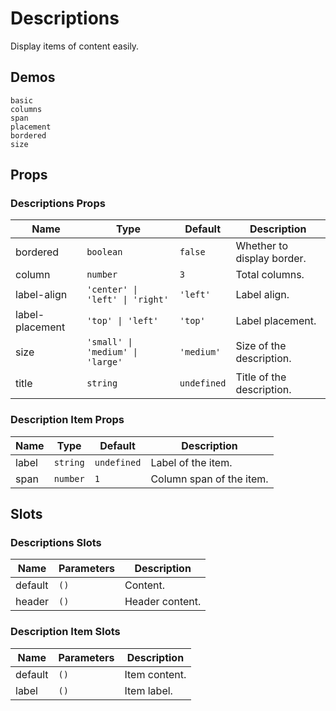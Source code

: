 # Descriptions

<!--single-column-->

Display items of content easily.

## Demos

```demo
basic
columns
span
placement
bordered
size
```

## Props

### Descriptions Props

| Name | Type | Default | Description |
| --- | --- | --- | --- |
| bordered | `boolean` | `false` | Whether to display border. |
| column | `number` | `3` | Total columns. |
| label-align | `'center' \| 'left' \| 'right'` | `'left'` | Label align. |
| label-placement | `'top' \| 'left'` | `'top'` | Label placement. |
| size | `'small' \| 'medium' \| 'large'` | `'medium'` | Size of the description. |
| title | `string` | `undefined` | Title of the description. |

### Description Item Props

| Name  | Type     | Default     | Description                        |
| ----- | -------- | ----------- | ---------------------------------- |
| label | `string` | `undefined` | Label of the item. |
| span  | `number` | `1`         | Column span of the item.             |

## Slots

### Descriptions Slots

| Name    | Parameters | Description                                    |
| ------- | ---------- | ---------------------------------------------- |
| default | `()`       | Content.   |
| header  | `()`       | Header content. |

### Description Item Slots

| Name    | Parameters | Description                      |
| ------- | ---------- | -------------------------------- |
| default | `()`       | Item content. |
| label   | `()`       |  Item label.   |
